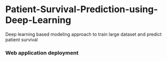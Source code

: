 # Patient-Survival-Prediction-using-Deep-Learning
Deep learning based modeling approach to train large dataset and predict patient survival 

### Web application deployment

